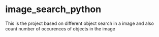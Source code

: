 # image_search_python
This is the project based on different object search in a image and also count number of occurences of objects in the image

